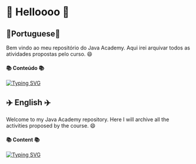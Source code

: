# :wave: Helloooo :wave:
 :seedling:Portuguese:seedling:
 --------
 Bem vindo ao meu repositório do Java Academy. Aqui irei arquivar todos as atividades propostas pelo curso. :smile:

 #### :books: Conteúdo :books:
[![Typing SVG](https://readme-typing-svg.demolab.com?font=Fira+Code&duration=5007&pause=622&color=6061F7&width=435&lines=C+a+r+r+e+g+a+n+d+o+.+.+.+;-+n+o++d+a+t+a+-)](https://git.io/typing-svg)

   
 :airplane: English :airplane:
 -
Welcome to my Java Academy repository. Here I will archive all the activities proposed by the course. :smile:

  #### :books: Content :books:

[![Typing SVG](https://readme-typing-svg.demolab.com?font=Fira+Code&duration=5007&pause=622&color=6061F7&width=435&lines=L+o+a+d+i+n+g++.+.+.+;-+n+o++d+a+t+a+-)](https://git.io/typing-svg)